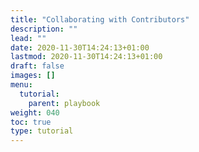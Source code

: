 ```yaml
---
title: "Collaborating with Contributors"
description: ""
lead: ""
date: 2020-11-30T14:24:13+01:00
lastmod: 2020-11-30T14:24:13+01:00
draft: false
images: []
menu: 
  tutorial:
    parent: playbook
weight: 040
toc: true
type: tutorial
---
```

